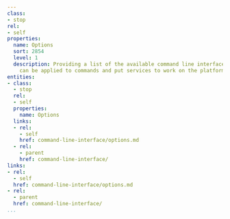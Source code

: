 ```yaml
---
class:
- stop
rel:
- self
properties:
  name: Options
  sort: 2854
  level: 1
  description: Providing a list of the available command line interface options that
    can be applied to commands and put services to work on the platform.
entities:
- class:
  - stop
  rel:
  - self
  properties:
    name: Options
  links:
  - rel:
    - self
    href: command-line-interface/options.md
  - rel:
    - parent
    href: command-line-interface/
links:
- rel:
  - self
  href: command-line-interface/options.md
- rel:
  - parent
  href: command-line-interface/
...
```


